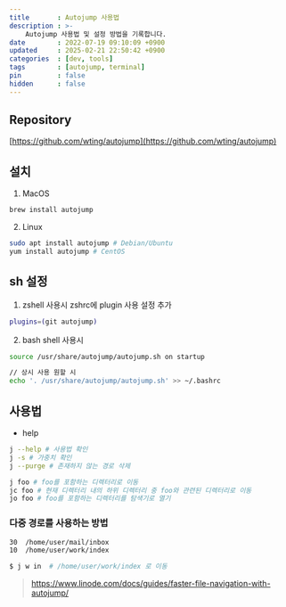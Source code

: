 ```yaml
---
title       : Autojump 사용법
description : >-
    Autojump 사용법 및 설정 방법을 기록합니다.
date        : 2022-07-19 09:10:09 +0900
updated     : 2025-02-21 22:50:42 +0900
categories  : [dev, tools]
tags        : [autojump, terminal]
pin         : false
hidden      : false
---
```


## Repository
[https://github.com/wting/autojump](https://github.com/wting/autojump)

## 설치
1. MacOS
```sh
brew install autojump
```

2. Linux
```sh
sudo apt install autojump # Debian/Ubuntu
yum install autojump # CentOS
```

## sh 설정
1. zshell 사용시 zshrc에 plugin 사용 설정 추가
```sh
plugins=(git autojump)
```

2. bash shell 사용시
```sh
source /usr/share/autojump/autojump.sh on startup

// 상시 사용 원할 시
echo '. /usr/share/autojump/autojump.sh' >> ~/.bashrc
```

## 사용법
- help
```sh
j --help # 사용법 확인
j -s # 가중치 확인
j --purge # 존재하지 않는 경로 삭제
```

```sh
j foo # foo를 포함하는 디렉터리로 이동
jc foo # 현재 디렉터리 내의 하위 디렉터리 중 foo와 관련된 디렉터리로 이동
jo foo # foo를 포함하는 디렉터리를 탐색기로 열기
```

### 다중 경로를 사용하는 방법
```sh
30  /home/user/mail/inbox 
10  /home/user/work/index

$ j w in  # /home/user/work/index 로 이동
```

> https://www.linode.com/docs/guides/faster-file-navigation-with-autojump/
